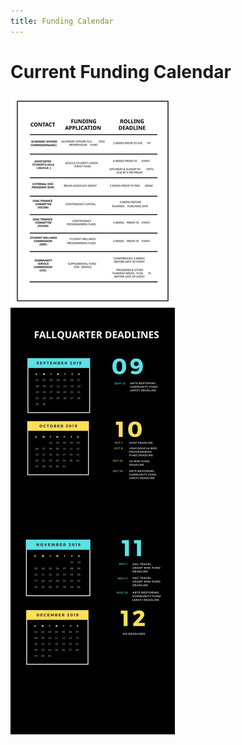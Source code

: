 ```yaml
---
title: Funding Calendar
---
```


# Current Funding Calendar

[![Fall 2019 Funding Calendar](/docs/calendar.fall2019.svg)](/docs/calendar.fall2019.pdf)
